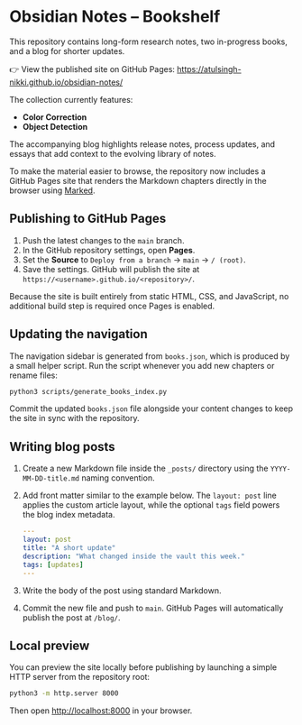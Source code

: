 # Obsidian Notes – Bookshelf

This repository contains long-form research notes, two in-progress books, and a blog for shorter updates.

👉 View the published site on GitHub Pages: <https://atulsingh-nikki.github.io/obsidian-notes/>

The collection currently features:

- **Color Correction**
- **Object Detection**

The accompanying blog highlights release notes, process updates, and essays that add context to the evolving library of notes.

To make the material easier to browse, the repository now includes a GitHub
Pages site that renders the Markdown chapters directly in the browser using
[Marked](https://marked.js.org/).

## Publishing to GitHub Pages

1. Push the latest changes to the `main` branch.
2. In the GitHub repository settings, open **Pages**.
3. Set the **Source** to `Deploy from a branch` → `main` → `/ (root)`.
4. Save the settings. GitHub will publish the site at `https://<username>.github.io/<repository>/`.

Because the site is built entirely from static HTML, CSS, and JavaScript, no
additional build step is required once Pages is enabled.

## Updating the navigation

The navigation sidebar is generated from `books.json`, which is produced by a
small helper script. Run the script whenever you add new chapters or rename
files:

```bash
python3 scripts/generate_books_index.py
```

Commit the updated `books.json` file alongside your content changes to keep the
site in sync with the repository.

## Writing blog posts

1. Create a new Markdown file inside the `_posts/` directory using the
   `YYYY-MM-DD-title.md` naming convention.
2. Add front matter similar to the example below. The `layout: post` line
   applies the custom article layout, while the optional `tags` field powers the
   blog index metadata.

   ```yaml
   ---
   layout: post
   title: "A short update"
   description: "What changed inside the vault this week."
   tags: [updates]
   ---
   ```

3. Write the body of the post using standard Markdown.
4. Commit the new file and push to `main`. GitHub Pages will automatically
   publish the post at `/blog/`.

## Local preview

You can preview the site locally before publishing by launching a simple HTTP
server from the repository root:

```bash
python3 -m http.server 8000
```

Then open <http://localhost:8000> in your browser.
